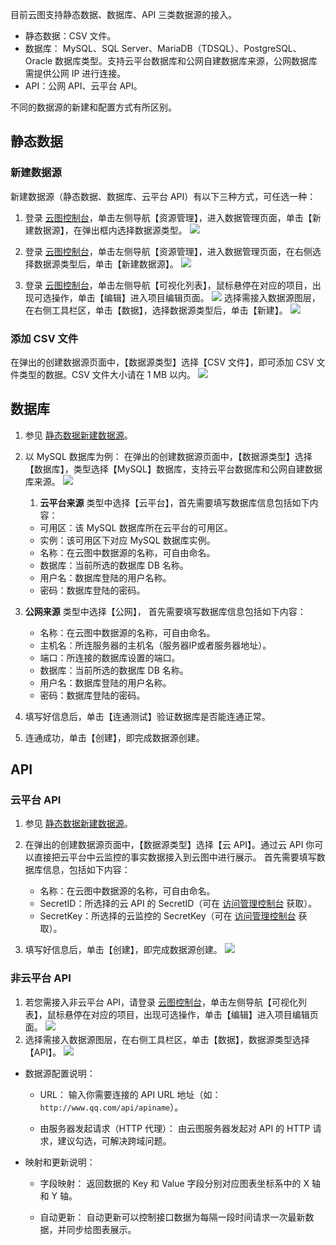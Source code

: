 目前云图支持静态数据、数据库、API 三类数据源的接入。

- 静态数据：CSV 文件。
- 数据库： MySQL、SQL Server、MariaDB（TDSQL）、PostgreSQL、Oracle 数据库类型。支持云平台数据库和公网自建数据库来源，公网数据库需提供公网 IP 进行连接。
- API：公网 API、云平台 API。

不同的数据源的新建和配置方式有所区别。
## 静态数据
<span id="create"></span>
### 新建数据源
新建数据源（静态数据、数据库、云平台 API）有以下三种方式，可任选一种：
1. 登录 [云图控制台](http://console.tcecqpoc.fsphere.cn/yuntu)，单击左侧导航【资源管理】，进入数据管理页面，单击【新建数据源】，在弹出框内选择数据源类型。
  ![](http://imgcache.tcecqpoc.fsphere.cn/image/mc.qcloudimg.com/static/img/12a030652380933852969531b3b92d79/image.png)

2. 登录 [云图控制台](http://console.tcecqpoc.fsphere.cn/yuntu)，单击左侧导航【资源管理】，进入数据管理页面，在右侧选择数据源类型后，单击【新建数据源】。
  ![](http://imgcache.tcecqpoc.fsphere.cn/image/mc.qcloudimg.com/static/img/4c93d07d3783c69b32fd73e46a47b2e2/image.png)

3. 登录 [云图控制台](http://console.tcecqpoc.fsphere.cn/yuntu)，单击左侧导航【可视化列表】，鼠标悬停在对应的项目，出现可选操作，单击【编辑】进入项目编辑页面。
  ![](http://imgcache.tcecqpoc.fsphere.cn/image/mc.qcloudimg.com/static/img/edc3e3b126bb5ea30804f2ddbc46d2fe/image.png)
  选择需接入数据源图层，在右侧工具栏区，单击【数据】，选择数据源类型后，单击【新建】。
  ![](http://imgcache.tcecqpoc.fsphere.cn/image/mc.qcloudimg.com/static/img/bca0b2e041c9861a8607eb224990a9af/image.png)
  
### 添加 CSV 文件
在弹出的创建数据源页面中，【数据源类型】选择【CSV 文件】，即可添加 CSV 文件类型的数据。CSV 文件大小请在 1 MB 以内。
![](http://imgcache.tcecqpoc.fsphere.cn/image/mc.qcloudimg.com/static/img/5324aec3f96fb4028bab8907606376f1/image.png)

## 数据库
1. 参见 [静态数据新建数据源](#create)。
2. 以 MySQL 数据库为例：
在弹出的创建数据源页面中，【数据源类型】选择【数据库】，类型选择【MySQL】数据库，支持云平台数据库和公网自建数据库来源。
![](http://imgcache.tcecqpoc.fsphere.cn/image/mc.qcloudimg.com/static/img/875053fca7cc26235f315e3ef3e0ba73/image.png)
   1. **云平台来源**
	 类型中选择【云平台】，首先需要填写数据库信息包括如下内容：
     - 可用区：该 MySQL 数据库所在云平台的可用区。
     - 实例：该可用区下对应 MySQL 数据库实例。
     - 名称：在云图中数据源的名称，可自由命名。
     - 数据库：当前所选的数据库 DB 名称。
     - 用户名：数据库登陆的用户名称。
     - 密码：数据库登陆的密码。

 2. **公网来源**
  类型中选择【公网】， 首先需要填写数据库信息包括如下内容：
       - 名称：在云图中数据源的名称，可自由命名。
       - 主机名：所连服务器的主机名（服务器IP或者服务器地址）。
       - 端口：所连接的数据库设置的端口。
       - 数据库：当前所选的数据库 DB 名称。
       - 用户名：数据库登陆的用户名称。
      - 密码：数据库登陆的密码。

3. 填写好信息后，单击【连通测试】验证数据库是否能连通正常。
4. 连通成功，单击【创建】，即完成数据源创建。
	
## API
### 云平台 API 
1. 参见 [静态数据新建数据源](#create)。
2. 在弹出的创建数据源页面中，【数据源类型】选择【云 API】。通过云 API 你可以直接把云平台中云监控的事实数据接入到云图中进行展示。
   首先需要填写数据库信息，包括如下内容：
     - 名称：在云图中数据源的名称，可自由命名。
     - SecretID：所选择的云 API 的 SecretID（可在 [访问管理控制台](http://console.tcecqpoc.fsphere.cn/cam/capi) 获取）。
     - SecretKey：所选择的云监控的 SecretKey（可在 [访问管理控制台](http://console.tcecqpoc.fsphere.cn/cam/capi) 获取）。
 
3. 填写好信息后，单击【创建】，即完成数据源创建。
  ![](http://imgcache.tcecqpoc.fsphere.cn/image/mc.qcloudimg.com/static/img/4b6d2e28856c831621103f8db21f8f1e/image.png)


### 非云平台 API
1. 若您需接入非云平台 API，请登录 [云图控制台](http://console.tcecqpoc.fsphere.cn/yuntu)，单击左侧导航【可视化列表】，鼠标悬停在对应的项目，出现可选操作，单击【编辑】进入项目编辑页面。
![](http://imgcache.tcecqpoc.fsphere.cn/image/mc.qcloudimg.com/static/img/edc3e3b126bb5ea30804f2ddbc46d2fe/image.png)
2. 选择需接入数据源图层，在右侧工具栏区，单击【数据】，数据源类型选择【API】。
![](http://imgcache.tcecqpoc.fsphere.cn/image/mc.qcloudimg.com/static/img/c845ae4bf5799a383bad85efec045950/image.png)
 - 数据源配置说明：
     - URL： 输入你需要连接的 API URL 地址（如：``http://www.qq.com/api/apiname``）。

     - 由服务器发起请求（HTTP 代理）： 由云图服务器发起对 API 的 HTTP 请求，建议勾选，可解决跨域问题。

 - 映射和更新说明：
     - 字段映射： 返回数据的 Key 和 Value 字段分别对应图表坐标系中的 X 轴和 Y 轴。

     - 自动更新： 自动更新可以控制接口数据为每隔一段时间请求一次最新数据，并同步给图表展示。
